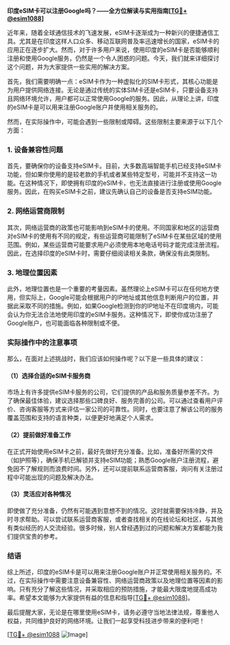 **印度eSIM卡可以注册Google吗？——全方位解读与实用指南[[TG💪+ @esim1088](https://t.me/s/esim1088)]**

近年来，随着全球通信技术的飞速发展，eSIM卡逐渐成为一种新兴的便捷通信工具。尤其是在印度这样人口众多、移动互联网普及率迅速增长的国家，eSIM卡的应用正在逐步扩大。然而，对于许多用户来说，使用印度的eSIM卡是否能够顺利注册和使用Google服务，仍然是一个令人困惑的问题。今天，我们就来详细探讨这个问题，并为大家提供一些实用的解决方案。

首先，我们需要明确一点：eSIM卡作为一种虚拟化的SIM卡形式，其核心功能是为用户提供网络连接。无论是通过传统的实体SIM卡还是eSIM卡，只要设备支持且网络环境允许，用户都可以正常使用Google的服务。因此，从理论上讲，印度的eSIM卡是可以用来注册Google账户并使用相关服务的。

然而，在实际操作中，可能会遇到一些限制或障碍。这些限制主要来源于以下几个方面：

### 1. 设备兼容性问题

首先，要确保你的设备支持eSIM卡。目前，大多数高端智能手机已经支持eSIM卡功能，但如果你使用的是较老款的手机或者某些特定型号，可能并不支持这一功能。在这种情况下，即使拥有印度的eSIM卡，也无法直接进行注册或使用Google服务。因此，在购买eSIM卡之前，建议先确认自己的设备是否支持eSIM功能。

### 2. 网络运营商限制

其次，网络运营商的政策也可能影响到eSIM卡的使用。不同国家和地区的运营商对eSIM卡的使用有不同的规定，有些运营商可能限制了eSIM卡在某些区域的使用范围。例如，某些运营商可能要求用户必须使用本地电话号码才能完成注册流程。因此，在选择印度的eSIM卡时，需要仔细阅读相关条款，确保没有此类限制。

### 3. 地理位置因素

此外，地理位置也是一个重要的考量因素。虽然理论上eSIM卡可以在任何地方使用，但实际上，Google可能会根据用户的IP地址或其他信息判断用户的位置，并据此采取不同的措施。例如，如果Google检测到你的IP地址不在印度境内，可能会认为你无法合法地使用印度的eSIM卡服务。这种情况下，即使你成功注册了Google账户，也可能面临各种限制或不便。

### 实际操作中的注意事项

那么，在面对上述挑战时，我们应该如何操作呢？以下是一些具体的建议：

#### （1）选择合适的eSIM卡服务商

市场上有许多提供eSIM卡服务的公司，它们提供的产品和服务质量参差不齐。为了确保最佳体验，建议选择那些口碑良好、服务完善的公司。可以通过查看用户评价、咨询客服等方式来评估一家公司的可靠性。同时，也要注意了解该公司的服务覆盖范围和支持的语言种类，以便更好地满足个人需求。

#### （2）提前做好准备工作

在正式开始使用eSIM卡之前，最好先做好充分准备。比如，准备好所需的文件（如护照等），确保手机已解锁并支持eSIM功能；熟悉Google账户注册流程，避免因不了解规则而浪费时间。另外，还可以提前联系运营商客服，询问有关注册过程中可能出现的问题及解决办法。

#### （3）灵活应对各种情况

即使做了充分准备，仍然有可能遇到意想不到的情况。这时就需要保持冷静，并及时寻求帮助。可以尝试联系运营商客服，或者查找相关的在线论坛和社区，与其他有类似经历的人交流经验。很多时候，别人曾经遇到过的问题和解决方案都能为我们提供宝贵的参考。

### 结语

综上所述，印度的eSIM卡是可以用来注册Google账户并正常使用相关服务的。不过，在实际操作中需要注意设备兼容性、网络运营商政策以及地理位置等因素的影响。只有充分了解这些情况，并采取相应的预防措施，才能最大限度地提高成功率。希望本文能够为大家提供有益的信息和指导[[TG💪+ @esim1088](https://t.me/s/esim1088)]。

最后提醒大家，无论是在哪里使用eSIM卡，请务必遵守当地法律法规，尊重他人权益，共同维护良好的网络环境。让我们一起享受科技进步带来的便利吧！

[[TG💪+ @esim1088](https://t.me/s/esim1088) ![Image](https://i.postimg.cc/4NQfJmqS/Snipaste-2025-05-13-00-14-12.png)]
